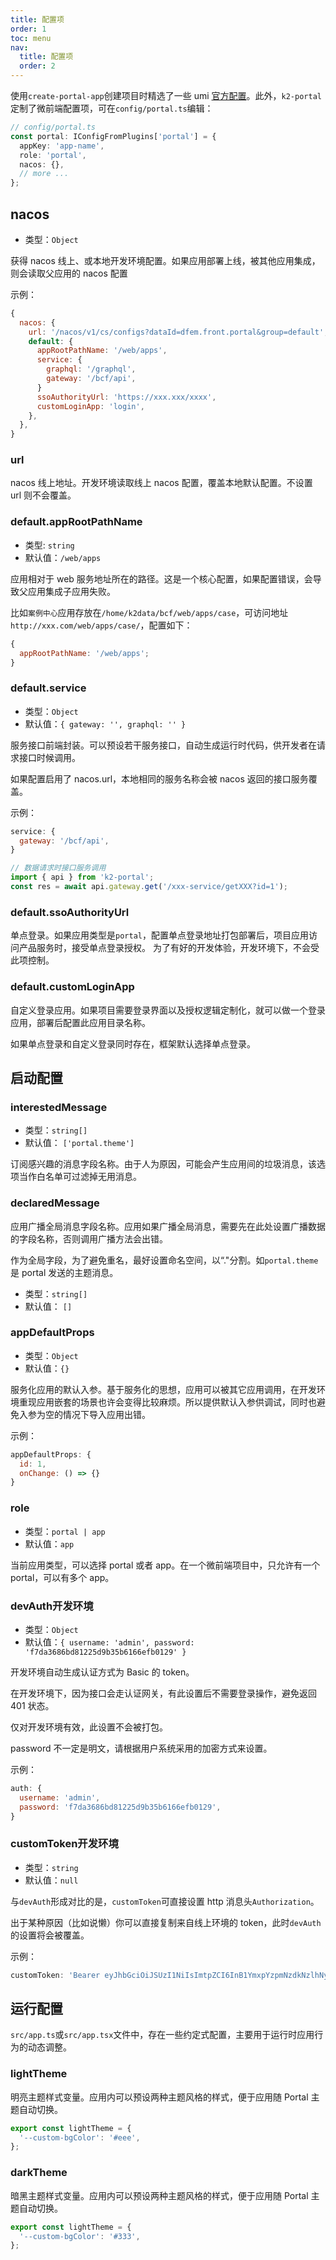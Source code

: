 ```yaml
---
title: 配置项
order: 1
toc: menu
nav:
  title: 配置项
  order: 2
---
```


使用`create-portal-app`创建项目时精选了一些 umi [官方配置](https://umijs.org/zh-CN/config)。此外，`k2-portal`定制了微前端配置项，可在`config/portal.ts`编辑：

```ts
// config/portal.ts
const portal: IConfigFromPlugins['portal'] = {
  appKey: 'app-name',
  role: 'portal',
  nacos: {},
  // more ...
};
```

## nacos

- 类型：`Object`

获得 nacos 线上、或本地开发环境配置。如果应用部署上线，被其他应用集成，则会读取父应用的 nacos 配置

示例：

```js
{
  nacos: {
    url: '/nacos/v1/cs/configs?dataId=dfem.front.portal&group=default',
    default: {
      appRootPathName: '/web/apps',
      service: {
        graphql: '/graphql',
        gateway: '/bcf/api',
      }
      ssoAuthorityUrl: 'https://xxx.xxx/xxxx',
      customLoginApp: 'login',
    },
  },
}
```

### url

nacos 线上地址。开发环境读取线上 nacos 配置，覆盖本地默认配置。不设置 url 则不会覆盖。

### default.appRootPathName

- 类型: `string`
- 默认值：`/web/apps`

应用相对于 web 服务地址所在的路径。这是一个核心配置，如果配置错误，会导致父应用集成子应用失败。

比如`案例中心`应用存放在`/home/k2data/bcf/web/apps/case`，可访问地址`http://xxx.com/web/apps/case/`，配置如下：

```js
{
  appRootPathName: '/web/apps';
}
```

### default.service

- 类型：`Object`
- 默认值：`{ gateway: '', graphql: '' }`

服务接口前端封装。可以预设若干服务接口，自动生成运行时代码，供开发者在请求接口时候调用。

<Alert type="info">如果配置启用了 nacos.url，本地相同的服务名称会被 nacos 返回的接口服务覆盖。</Alert>

示例：

```js
service: {
  gateway: '/bcf/api',
}

// 数据请求时接口服务调用
import { api } from 'k2-portal';
const res = await api.gateway.get('/xxx-service/getXXX?id=1');
```

### default.ssoAuthorityUrl

单点登录。如果应用类型是`portal`，配置单点登录地址打包部署后，项目应用访问产品服务时，接受单点登录授权。 <Alert type="info">为了有好的开发体验，开发环境下，不会受此项控制。</Alert>

### default.customLoginApp

自定义登录应用。如果项目需要登录界面以及授权逻辑定制化，就可以做一个登录应用，部署后配置此应用目录名称。

<Alert type="info">如果单点登录和自定义登录同时存在，框架默认选择单点登录。</Alert>

## 启动配置

### interestedMessage

- 类型：`string[]`
- 默认值： `['portal.theme']`

订阅感兴趣的消息字段名称。由于人为原因，可能会产生应用间的垃圾消息，该选项当作白名单可过滤掉无用消息。

### declaredMessage

应用广播全局消息字段名称。应用如果广播全局消息，需要先在此处设置广播数据的字段名称，否则调用广播方法会出错。

作为全局字段，为了避免重名，最好设置命名空间，以“."分割。如`portal.theme`是 portal 发送的主题消息。

- 类型：`string[]`
- 默认值： `[]`

### appDefaultProps

- 类型：`Object`
- 默认值：`{}`

服务化应用的默认入参。基于服务化的思想，应用可以被其它应用调用，在开发环境重现应用嵌套的场景也许会变得比较麻烦。所以提供默认入参供调试，同时也避免入参为空的情况下导入应用出错。

示例：

```js
appDefaultProps: {
  id: 1,
  onChange: () => {}
}
```

### role

- 类型：`portal | app`
- 默认值：`app`

当前应用类型，可以选择 portal 或者 app。在一个微前端项目中，只允许有一个 portal，可以有多个 app。

### devAuth<Badge>开发环境</Badge>

- 类型：`Object`
- 默认值：`{ username: 'admin', password: 'f7da3686bd81225d9b35b6166efb0129' }`

开发环境自动生成认证方式为 Basic 的 token。

在开发环境下，因为接口会走认证网关，有此设置后不需要登录操作，避免返回 401 状态。

<Alert type="info">仅对开发环境有效，此设置不会被打包。</Alert>

<Alert type="info">password 不一定是明文，请根据用户系统采用的加密方式来设置。</Alert>

示例：

```js
auth: {
  username: 'admin',
  password: 'f7da3686bd81225d9b35b6166efb0129',
}
```

### customToken<Badge>开发环境</Badge>

- 类型：`string`
- 默认值：`null`

与`devAuth`形成对比的是，`customToken`可直接设置 http 消息头`Authorization`。

出于某种原因（比如说懒）你可以直接复制来自线上环境的 token，此时`devAuth`的设置将会被覆盖。

示例：

```js
customToken: 'Bearer eyJhbGciOiJSUzI1NiIsImtpZCI6InB1YmxpYzpmNzdkNzlhNy0wMjRjLTRiZWQtYTkyNi01N2MxM2UxZGMxNjQiLCJ0eXAiOiJKV1QifQ.eyJh.....';
```

## 运行配置

`src/app.ts`或`src/app.tsx`文件中，存在一些约定式配置，主要用于运行时应用行为的动态调整。

### lightTheme

明亮主题样式变量。应用内可以预设两种主题风格的样式，便于应用随 Portal 主题自动切换。

```ts
export const lightTheme = {
  '--custom-bgColor': '#eee',
};
```

### darkTheme

暗黑主题样式变量。应用内可以预设两种主题风格的样式，便于应用随 Portal 主题自动切换。

```ts
export const lightTheme = {
  '--custom-bgColor': '#333',
};
```
